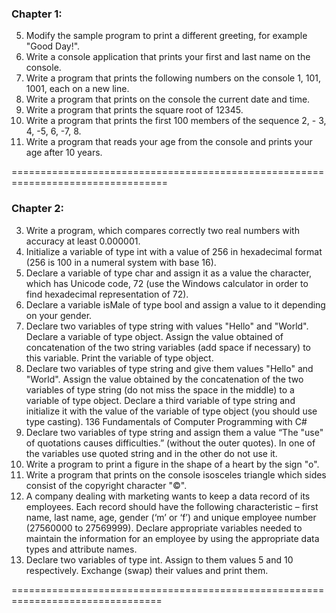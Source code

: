 ### Chapter 1: ###

5. Modify the sample program to print a different greeting, for example 
"Good Day!".
6. Write a console application that prints your first and last name on the 
console.
7. Write a program that prints the following numbers on the console 1, 
101, 1001, each on a new line.
8. Write a program that prints on the console the current date and time.
9. Write a program that prints the square root of 12345.
10. Write a program that prints the first 100 members of the sequence 2, -
3, 4, -5, 6, -7, 8.
11. Write a program that reads your age from the console and prints your 
age after 10 years.

=================================================================================


### Chapter 2: ###

3. Write a program, which compares correctly two real numbers with 
accuracy at least 0.000001.
4. Initialize a variable of type int with a value of 256 in
hexadecimal format (256 is 100 in a numeral system with base 16).
5. Declare a variable of type char and assign it as a value the character, 
which has Unicode code, 72 (use the Windows calculator in order to find 
hexadecimal representation of 72).
6. Declare a variable isMale of type bool and assign a value to it depending 
on your gender.
7. Declare two variables of type string with values "Hello" and "World". 
Declare a variable of type object. Assign the value obtained of 
concatenation of the two string variables (add space if necessary) to this 
variable. Print the variable of type object.
8. Declare two variables of type string and give them values "Hello" and 
"World". Assign the value obtained by the concatenation of the two 
variables of type string (do not miss the space in the middle) to a 
variable of type object. Declare a third variable of type string and 
initialize it with the value of the variable of type object (you should use 
type casting).
136 Fundamentals of Computer Programming with C#
9. Declare two variables of type string and assign them a value “The 
"use" of quotations causes difficulties.” (without the outer quotes). 
In one of the variables use quoted string and in the other do not use it.
10. Write a program to print a figure in the shape of a heart by the sign "o".
11. Write a program that prints on the console isosceles triangle which 
sides consist of the copyright character "©".
12. A company dealing with marketing wants to keep a data record of its 
employees. Each record should have the following characteristic – first 
name, last name, age, gender (‘m’ or ‘f’) and unique employee number 
(27560000 to 27569999). Declare appropriate variables needed to 
maintain the information for an employee by using the appropriate data 
types and attribute names.
13. Declare two variables of type int. Assign to them values 5 and 10 
respectively. Exchange (swap) their values and print them.

================================================================================
